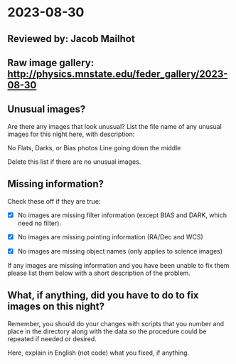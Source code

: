 # 2023-08-30

## Reviewed by:   Jacob Mailhot

## Raw image gallery: http://physics.mnstate.edu/feder_gallery/2023-08-30

## Unusual images?

Are there any images that look unusual? List the file name of any unusual images for this night here, with description:

No Flats, Darks, or Bias photos
Line going down the middle

Delete this list if there are no unusual images.

## Missing information?

Check these off if they are true:

- [x] No images are missing filter information (except BIAS and DARK, which need no filter).
- [x] No images are missing pointing information (RA/Dec and WCS)
- [x] No images are missing object names (only applies to science images)


If any images are missing information and you have been unable to fix them please list
them below with a short description of the problem.

## What, if anything, did you have to do to fix images on this night?

Remember, you should do your changes with scripts that you number and place in the
directory along with the data so the procedure could be repeated if needed or
desired.

Here, explain in English (not code) what you fixed, if anything.
